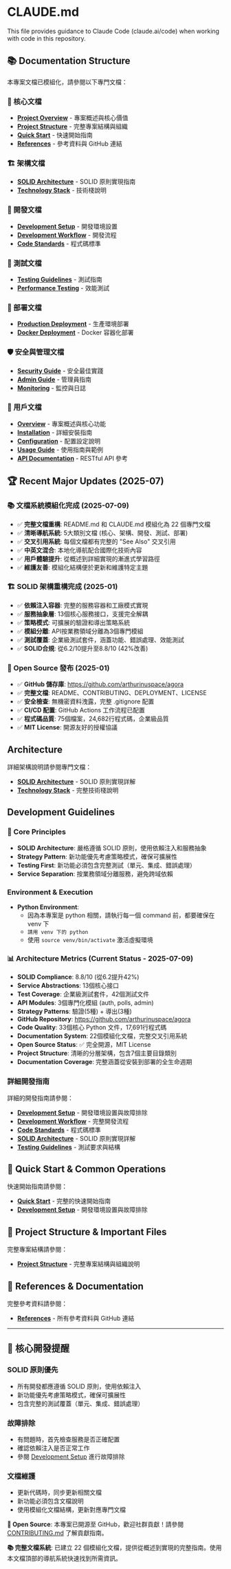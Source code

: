 # CLAUDE.md

This file provides guidance to Claude Code (claude.ai/code) when working with code in this repository.

## 📚 Documentation Structure

本專案文檔已模組化，請參閱以下專門文檔：

### 🎯 核心文檔
- **[Project Overview](docs/claude-code/project-overview.md)** - 專案概述與核心價值
- **[Project Structure](docs/claude-code/project-structure.md)** - 完整專案結構與組織
- **[Quick Start](docs/claude-code/quick-start.md)** - 快速開始指南
- **[References](docs/claude-code/references.md)** - 參考資料與 GitHub 連結

### 🏗️ 架構文檔
- **[SOLID Architecture](docs/architecture/solid-principles.md)** - SOLID 原則實現指南
- **[Technology Stack](docs/architecture/tech-stack.md)** - 技術棧說明

### 🔧 開發文檔
- **[Development Setup](docs/development/setup.md)** - 開發環境設置
- **[Development Workflow](docs/development/workflow.md)** - 開發流程
- **[Code Standards](docs/development/standards.md)** - 程式碼標準

### 🧪 測試文檔
- **[Testing Guidelines](docs/testing/guidelines.md)** - 測試指南
- **[Performance Testing](docs/testing/performance.md)** - 效能測試

### 🚀 部署文檔
- **[Production Deployment](docs/deployment/production.md)** - 生產環境部署
- **[Docker Deployment](docs/deployment/docker.md)** - Docker 容器化部署

### 🛡️ 安全與管理文檔
- **[Security Guide](docs/security.md)** - 安全最佳實踐
- **[Admin Guide](docs/admin.md)** - 管理員指南
- **[Monitoring](docs/monitoring.md)** - 監控與日誌

### 📖 用戶文檔
- **[Overview](docs/overview.md)** - 專案概述與核心功能
- **[Installation](docs/installation.md)** - 詳細安裝指南
- **[Configuration](docs/configuration.md)** - 配置設定說明
- **[Usage Guide](docs/usage.md)** - 使用指南與範例
- **[API Documentation](docs/api.md)** - RESTful API 參考

## 🏆 Recent Major Updates (2025-07)

### 📚 文檔系統模組化完成 (2025-07-09)
- ✅ **完整文檔重構**: README.md 和 CLAUDE.md 模組化為 22 個專門文檔
- ✅ **清晰導航系統**: 5大類別文檔 (核心、架構、開發、測試、部署)
- ✅ **交叉引用系統**: 每個文檔都有完整的 "See Also" 交叉引用
- ✅ **中英文混合**: 本地化導航配合國際化技術內容
- ✅ **用戶體驗提升**: 從概述到詳細實現的漸進式學習路徑
- ✅ **維護友善**: 模組化結構便於更新和維護特定主題

### 🏗️ SOLID 架構重構完成 (2025-01)
- ✅ **依賴注入容器**: 完整的服務容器和工廠模式實現
- ✅ **服務抽象層**: 13個核心服務接口，支援完全解耦
- ✅ **策略模式**: 可擴展的驗證和導出策略系統
- ✅ **模組分離**: API按業務領域分離為3個專門模組
- ✅ **測試覆蓋**: 企業級測試套件，涵蓋功能、錯誤處理、效能測試
- ✅ **SOLID合規**: 從6.2/10提升至8.8/10 (42%改善)

### 🌟 Open Source 發布 (2025-01)
- ✅ **GitHub 儲存庫**: https://github.com/arthurinuspace/agora
- ✅ **完整文檔**: README、CONTRIBUTING、DEPLOYMENT、LICENSE
- ✅ **安全檢查**: 無機密資料洩露，完整 .gitignore 配置
- ✅ **CI/CD 配置**: GitHub Actions 工作流程已配置
- ✅ **程式碼品質**: 75個檔案，24,682行程式碼，企業級品質
- ✅ **MIT License**: 開源友好的授權協議

## Architecture

詳細架構說明請參閱專門文檔：
- **[SOLID Architecture](docs/architecture/solid-principles.md)** - SOLID 原則實現詳解
- **[Technology Stack](docs/architecture/tech-stack.md)** - 完整技術棧說明

## Development Guidelines

### 🎯 Core Principles
- **SOLID Architecture**: 嚴格遵循 SOLID 原則，使用依賴注入和服務抽象
- **Strategy Pattern**: 新功能優先考慮策略模式，確保可擴展性
- **Testing First**: 新功能必須包含完整測試（單元、集成、錯誤處理）
- **Service Separation**: 按業務領域分離服務，避免跨域依賴

### Environment & Execution
- **Python Environment**: 
  - 因為本專案是 python 相關，請執行每一個 command 前，都要確保在 venv 下
  - `請用 venv 下的 python`
  - 使用 `source venv/bin/activate` 激活虛擬環境

### 📊 Architecture Metrics (Current Status - 2025-07-09)
- **SOLID Compliance**: 8.8/10 (從6.2提升42%)
- **Service Abstractions**: 13個核心接口
- **Test Coverage**: 企業級測試套件，42個測試文件
- **API Modules**: 3個專門化模組 (auth, polls, admin)
- **Strategy Patterns**: 驗證(5種) + 導出(3種)
- **GitHub Repository**: https://github.com/arthurinuspace/agora
- **Code Quality**: 33個核心 Python 文件，17,691行程式碼
- **Documentation System**: 22個模組化文檔，完整交叉引用系統
- **Open Source Status**: ✅ 完全開源，MIT License
- **Project Structure**: 清晰的分層架構，包含7個主要目錄類別
- **Documentation Coverage**: 完整涵蓋從安裝到部署的全生命週期

### 詳細開發指南
詳細的開發指南請參閱：
- **[Development Setup](docs/development/setup.md)** - 開發環境設置與故障排除
- **[Development Workflow](docs/development/workflow.md)** - 完整開發流程
- **[Code Standards](docs/development/standards.md)** - 程式碼標準
- **[SOLID Architecture](docs/architecture/solid-principles.md)** - SOLID 原則實現詳解
- **[Testing Guidelines](docs/testing/guidelines.md)** - 測試要求與結構

## 🚀 Quick Start & Common Operations

快速開始指南請參閱：
- **[Quick Start](docs/claude-code/quick-start.md)** - 完整的快速開始指南
- **[Development Setup](docs/development/setup.md)** - 開發環境設置與故障排除

## 📁 Project Structure & Important Files

完整專案結構請參閱：
- **[Project Structure](docs/claude-code/project-structure.md)** - 完整專案結構與組織說明

## 🔗 References & Documentation

完整參考資料請參閱：
- **[References](docs/claude-code/references.md)** - 所有參考資料與 GitHub 連結

---

## 🎯 核心開發提醒

### SOLID 原則優先
- 所有開發都應遵循 SOLID 原則，使用依賴注入
- 新功能優先考慮策略模式，確保可擴展性
- 包含完整的測試覆蓋（單元、集成、錯誤處理）

### 故障排除
- 有問題時，首先檢查服務是否正確配置
- 確認依賴注入是否正常工作
- 參閱 [Development Setup](docs/development/setup.md) 進行故障排除

### 文檔維護
- 更新代碼時，同步更新相關文檔
- 新功能必須包含文檔說明
- 使用模組化文檔結構，更新對應專門文檔

**🌟 Open Source**: 本專案已開源至 GitHub，歡迎社群貢獻！請參閱 [CONTRIBUTING.md](CONTRIBUTING.md) 了解貢獻指南。

**📚 完整文檔系統**: 已建立 22 個模組化文檔，提供從概述到實現的完整指南。使用本文檔頂部的導航系統快速找到所需資訊。